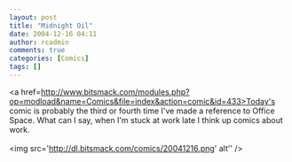 ```yaml
---
layout: post
title: "Midnight Oil"
date: 2004-12-16 04:11
author: rcadmin
comments: true
categories: [Comics]
tags: []
---
```

<a href=http://www.bitsmack.com/modules.php?op=modload&name=Comics&file=index&action=comic&id=433>Today's comic</a> is probably the third or fourth time I've made a reference to Office Space. What can I say, when I'm stuck at work late I think up comics about work.<Br><br><!--more--><img src='http://dl.bitsmack.com/comics/20041216.png' alt'' />
